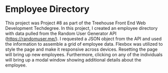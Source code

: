 # Employee Directory

This project was Project #8 as part of the Treehouse Front End Web Development Techdegree. In this project, I created an employee directory with data pulled from the Random User Generator API (https://randomuser.me/). I requested a JSON object from the API and used the information to assemble a grid of employee data. Flexbox was utilized to style the page and make it responsive across devices. Resetting the page will bring up new employees. Furthermore, clicking on any of the individuals will bring up a modal window showing additional details about the employee.
